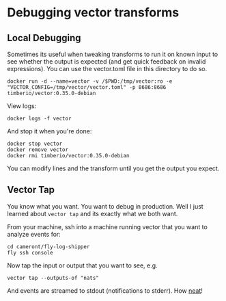 # Debugging vector transforms

## Local Debugging

Sometimes its useful when tweaking transforms to run it on known input to see whether the output is expected (and get quick feedback on invalid expressions). You can use the vector.toml file in this directory to do so.
```
docker run -d --name=vector -v /$PWD:/tmp/vector:ro -e "VECTOR_CONFIG=/tmp/vector/vector.toml" -p 8686:8686 timberio/vector:0.35.0-debian
```

View logs:
```
docker logs -f vector
```

And stop it when you're done:
```
docker stop vector
docker remove vector
docker rmi timberio/vector:0.35.0-debian
```

You can modify lines and the transform until you get the output you expect.

## Vector Tap

You know what you want. You want to debug in production. Well I just learned about `vector tap` and its exactly what we both want.

From your machine, ssh into a machine running vector that you want to analyze events for:
```
cd cameront/fly-log-shipper
fly ssh console
```

Now tap the input or output that you want to see, e.g.
```
vector tap --outputs-of "nats"
```

And events are streamed to stdout (notifications to stderr). How [neat](https://vector.dev/guides/level-up/vector-tap-guide/)!